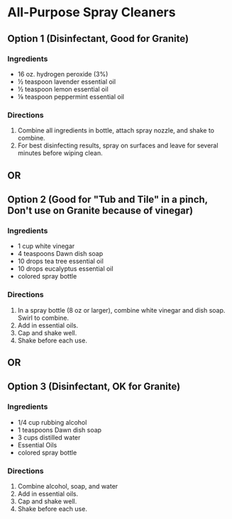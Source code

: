 # All-Purpose Spray Cleaners

## Option 1 (Disinfectant, Good for Granite)
### Ingredients
* 16 oz. hydrogen peroxide (3%)
* ½ teaspoon lavender essential oil 
* ½ teaspoon lemon essential oil 
* ⅛ teaspoon peppermint essential oil 

### Directions
1. Combine all ingredients in bottle, attach spray nozzle, and shake to combine.
2. For best disinfecting results, spray on surfaces and leave for several minutes before wiping clean.

## OR

## Option 2 (Good for "Tub and Tile" in a pinch, Don't use on Granite because of vinegar)
### Ingredients
* 1 cup white vinegar
* 4 teaspoons Dawn dish soap
* 10 drops tea tree essential oil
* 10 drops eucalyptus essential oil
* colored spray bottle
 
### Directions
1. In a spray bottle (8 oz or larger), combine white vinegar and dish soap. Swirl to combine.
2. Add in essential oils.
3. Cap and shake well.
4. Shake before each use.
 
## OR

## Option 3 (Disinfectant, OK for Granite)
### Ingredients
* 1/4 cup rubbing alcohol
* 1 teaspoons Dawn dish soap
* 3 cups distilled water
* Essential Oils
* colored spray bottle
 
### Directions
1. Combine alcohol, soap, and water
2. Add in essential oils.
3. Cap and shake well.
4. Shake before each use.
